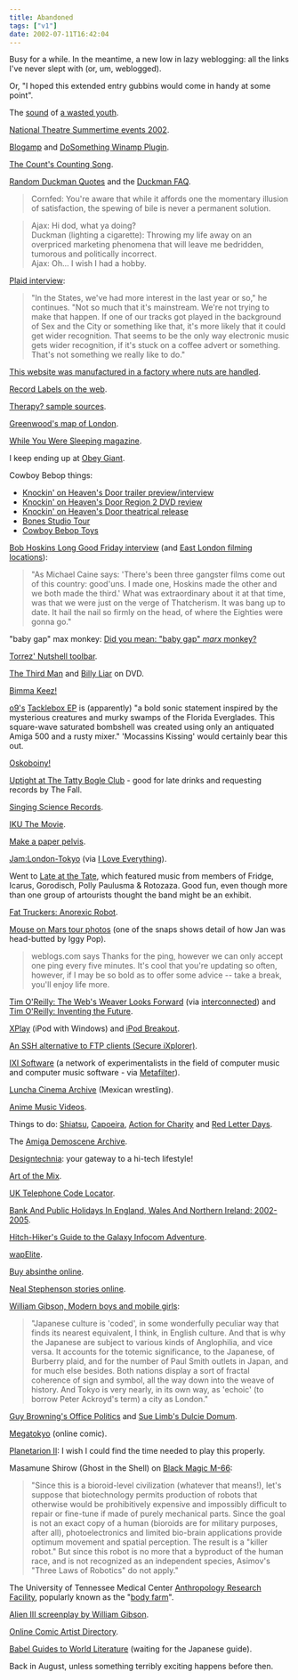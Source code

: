 ```yaml
---
title: Abandoned
tags: ["v1"]
date: 2002-07-11T16:42:04
---
```


Busy for a while. In the meantime, a new low in lazy weblogging: all the links I've never slept with (or, um, weblogged).

Or, "I hoped this extended entry gubbins would come in handy at some point".

The [sound](http://howervision.com/arcade/sounds/videogames02/13-mooncresta.mp3 "Moon Cresta MP3") of [a wasted youth](http://www.klov.com/M/Moon_Cresta.html "Moon Cresta").

[National Theatre Summertime events 2002](http://www.nationaltheatre.org.uk/summertime/ "National Theatre Summertime events 2002").

[Blogamp](http://www.geocities.com/insanitydrops/blogamp/ "Blogamp: FTPs a text file ") and [DoSomething Winamp Plugin](http://www.oddsock.org/tools/dosomething/ "DoSomething").

[The Count's Counting Song](http://members.tripod.com/Tiny_Dancer/counting.html "When I'm alone I count myself!").

[Random Duckman Quotes](http://www.creighton.edu/cgi-bin/ducker "Random Duckman Quotes") and the [Duckman FAQ](http://www.creighton.edu/~jduche/duckfaq.html "Duckman FAQ").

> Cornfed: You're aware that while it affords one the momentary illusion of satisfaction, the spewing of bile is never a permanent solution.

> Ajax: Hi dod, what ya doing?<br>
> Duckman (lighting a cigarette): Throwing my life away on an overpriced marketing phenomena that will leave me bedridden, tumorous and politically incorrect.<br>
> Ajax: Oh... I wish I had a hobby.<br>

[Plaid interview](http://www.freetimes.com/issues/1027/music-plaid.php3 "Cleveland Free Times: Plaid Takes The Hiss Out Of Electronic Music's Cutting Edge"):

> "In the States, we've had more interest in the last year or so," he continues. "Not so much that it's mainstream. We're not trying to make that happen. If one of our tracks got played in the background of Sex and the City or something like that, it's more likely that it could get wider recognition. That seems to be the only way electronic music gets wider recognition, if it's stuck on a coffee advert or something. That's not something we really like to do."

[This website was manufactured in a factory where nuts are handled](http://www.unsavouryproducts.com/ "Unsavoury Products").

[Record Labels on the web](http://www.rlabels.com/ "Record Labels on the web").

[Therapy? sample sources](http://www.suicidepact.com/trivia/samples.html "Therapy? sample sources").

[Greenwood's map of London](http://www.bathspa.ac.uk/greenwood/ "Greenwood's map of London").

[While You Were Sleeping magazine](http://www.whileyouweresleeping.com/ "While You Were Sleeping magazine").

I keep ending up at [Obey Giant](http://www.obeygiant.com/ "Obey Giant").

Cowboy Bebop things:

- [Knockin' on Heaven's Door trailer preview/interview](http://www.ex.org/articles/2001/2001.09.01-exclusive-bebop-pg4.html "Cowboy Bebop trailer preview/interview")
- [Knockin' on Heaven's Door Region 2 DVD review](http://www.ex.org/articles/2002/2002.02.02-rev_anime-j-cowboy_bebop_knockin_on_heavens_door.html "Review of Region 2 DVD")
- [Knockin' on Heaven's Door theatrical release](http://www.ex.org/articles/2001/2001.09.01-exclusive-bebop-pg1.html "Preview of theatrical release")
- [Bones Studio Tour](http://www.ex.org/5.4/04-feature_bones.html "Bones Studio Tour")
- [Cowboy Bebop Toys](http://www.toymania.com/columns/speedlines/speed_0614.shtml "Cowboy Bebop Toys")

[Bob Hoskins Long Good Friday interview](http://www.empireonline.co.uk/features/interviews/bobhoskins/ "Empire Online: Bob Hoskins Interview") (and [East London filming locations](http://www.cockney.co.uk/06a1.htm "Cockney Online: Television and Film Locations")):

> "As Michael Caine says: 'There's been three gangster films come out of this country: good'uns. I made one, Hoskins made the other and we both made the third.' What was extraordinary about it at that time, was that we were just on the verge of Thatcherism. It was bang up to date. It hail the nail so firmly on the head, of where the Eighties were gonna go."

"baby gap" max monkey: [Did you mean: "baby gap" _marx_ monkey?](http://www.google.com/search?q=%22baby+gap%22+max+monkey "Google search")

[Torrez' Nutshell toolbar](http://www.torrez.org/projects/nutshell/ "Torrez' Nutshell toolbar").

[The Third Man](http://www.amazon.co.uk/exec/obidos/ASIN/B00005QX9Z/ohsky "Amazon.co.uk: The Third Man DVD") and [Billy Liar](http://www.amazon.co.uk/exec/obidos/ASIN/B00005U0HY/ohsky "Amazon.co.uk: Billy Liar DVD") on DVD.

[Bimma Keez!](http://64.65.55.254/ubb/Forum1/HTML/002338.html "Trolling on the So Solid Crew boards")

[o9's](http://www.hyperreal.org/~chrism/o9/ "o9 Resource Page") [Tacklebox EP](http://www.forcedexposure.com/labels/mustdelicious.html "Forced Exposure: o9's Tacklebox EP") is (apparently) "a bold sonic statement inspired by the mysterious creatures and murky swamps of the Florida Everglades. This square-wave saturated bombshell was created using only an antiquated Amiga 500 and a rusty mixer." 'Mocassins Kissing' would certainly bear this out.

[Oskoboiny!](http://www.w3.org/People/Gerald/ "I'll Oskoboiny *you*.")

[Uptight at The Tatty Bogle Club](http://www.baptiste.org.uk/ "Uptight at The Tatty Bogle Club, Kingly Court nr. Carnaby Street") - good for late drinks and requesting records by The Fall.

[Singing Science Records](http://www.acme.com/jef/science_songs/ "Singing Science Records").

[IKU The Movie](http://www.i-k-u.com/ "IKU The Movie").

[Make a paper pelvis](http://www.people.virginia.edu/~wl4e/p/instruct.html "Make a paper pelvis").

[Jam:London-Tokyo](http://www.onlinejam.co.uk/ "Jam:London-Tokyo") (via [I Love Everything](http://www.iloveeverything.co.uk/ "I Love Everything")).

Went to [Late at the Tate](http://www.tate.org.uk/britain/programmes/lat.htm "Late at the Tate at Tate Britain"), which featured music from members of Fridge, Icarus, Gorodisch, Polly Paulusma & Rotozaza. Good fun, even though more than one group of artourists thought the band might be an exhibit.

[Fat Truckers: Anorexic Robot](http://www.fattruckers.co.uk/ "Fat Truckers: Anorexic Robot").

[Mouse on Mars tour photos](http://www.sonig.com/main/texte/NewMoMTourPix/thumb.html "Mouse on Mars tour photos") (one of the snaps shows detail of how Jan was head-butted by Iggy Pop).

> weblogs.com says Thanks for the ping, however we can only accept one ping every five minutes. It's cool that you're updating so often, however, if I may be so bold as to offer some advice -- take a break, you'll enjoy life more.

[Tim O'Reilly: The Web's Weaver Looks Forward](http://www.businessweek.com/bwdaily/dnflash/mar2002/nf20020327_4579.htm "BusinessWeek: The Web's Weaver Looks Forward") (via [interconnected](http://interconnected.org/home/ "interconnected")) and [Tim O'Reilly: Inventing the Future](http://www.oreillynet.com/pub/a/network/2002/04/09/future.html "O'Reilly Network: Inventing the Future").

[XPlay](http://www.mediafour.com/products/xplay/ "XPlay: iPod with Windows") (iPod with Windows) and [iPod Breakout](http://www.osxfaq.com/dailytips/03-2002/03-21-2.ws "iPod Breakout").

[An SSH alternative to FTP clients (Secure iXplorer)](http://www.i-tree.org/ixplorer.htm "Secure iXplorer").

[IXI Software](http://www.ixi-software.net/ "IXI Software") (a network of experimentalists in the field of computer music and computer music software - via [Metafilter](http://www.metafilter.com/ "Metafilter")).

[Luncha Cinema Archive](http://www.savethegalaxy.com/luchamain.html "Luncha (Mexican Wrestling) Cinema Archive") (Mexican wrestling).

[Anime Music Videos](http://www.animemusicvideos.org/ "Anime Music Videos").

Things to do: [Shiatsu](http://www.shiatsu.org/ "Shiatsu"), [Capoeira](http://www.capoeirauk.co.uk/ "Capoeira"), [Action for Charity](http://www.actionforcharity.co.uk/ "Action for Charity") and [Red Letter Days](http://www.redletterdays.co.uk/ "Red Letter Days").

The [Amiga Demoscene Archive](http://www.adzone.fr.st/ "Amiga Demoscene Archive").

[Designtechnia](http://www.designtechnica.com/ "Designtechnia"): your gateway to a hi-tech lifestyle!

[Art of the Mix](http://www.artofthemix.org/ "Art of the Mix").

[UK Telephone Code Locator](http://www.warwick.ac.uk/cgi-bin-Phones/nng "UK Telephone Code Locator").

[Bank And Public Holidays In England, Wales And Northern Ireland: 2002-2005](http://www.dti.gov.uk/er/bankhol.htm "Bank And Public Holidays In England, Wales And Northern Ireland: 2002-2005").

[Hitch-Hiker's Guide to the Galaxy Infocom Adventure](http://www.douglasadams.com/creations/infocomjava.html "Hitch-Hiker's Guide to the Galaxy Infocom Adventure (Java)").

[wapElite](http://www.phink.net/elite/ "wapElite").

[Buy absinthe online](http://www.eabsinthe.com/ "eAbsinthe").

[Neal Stephenson stories online](http://kuoi.asui.uidaho.edu/~kamikaze/snowcrash.html "Mark Hughes' Snow Crash fansite").

[William Gibson, Modern boys and mobile girls](http://www.observer.co.uk/Print/0,3858,4163142,00.html "The Observer: Modern boys and mobile girls"):

> "Japanese culture is 'coded', in some wonderfully peculiar way that finds its nearest equivalent, I think, in English culture. And that is why the Japanese are subject to various kinds of Anglophilia, and vice versa. It accounts for the totemic significance, to the Japanese, of Burberry plaid, and for the number of Paul Smith outlets in Japan, and for much else besides. Both nations display a sort of fractal coherence of sign and symbol, all the way down into the weave of history. And Tokyo is very nearly, in its own way, as 'echoic' (to borrow Peter Ackroyd's term) a city as London."

[Guy Browning's Office Politics](http://www.officepolitics.co.uk/ "Guy Browning's Office Politics") and [Sue Limb's Dulcie Domum](http://www.suelimb.com/dulcie.html "Sue Limb's Dulcie Domum").

[Megatokyo](http://www.megatokyo.com/ "Megatokyo") (online comic).

[Planetarion II](http://www.planetarion.com/ "Planetarion II"): I wish I could find the time needed to play this properly.

Masamune Shirow (Ghost in the Shell) on [Black Magic M-66](http://www.geocities.com/Tokyo/Towers/1073/black.htm):

> "Since this is a bioroid-level civilization (whatever that means!), let's suppose that biotechnology permits production of robots that otherwise would be prohibitively expensive and impossibly difficult to repair or fine-tune if made of purely mechanical parts. Since the goal is not an exact copy of a human (bioroids are for military purposes, after all), photoelectronics and limited bio-brain applications provide optimum movement and spatial perception. The result is a "killer robot." But since this robot is no more that a byproduct of the human race, and is not recognized as an independent species, Asimov's "Three Laws of Robotics" do not apply."

The University of Tennessee Medical Center [Anthropology Research Facility](http://dailybeacon.utk.edu/article.php/5048 "The Daily Beacon: Body farm kills myths, helps research"), popularly known as the "[body farm](http://dailybeacon.utk.edu/special/bodyfarm/ "The Daily Beacon: Skeleton donor seeks help from 'body farm'")".

[Alien III screenplay by William Gibson](http://kuoi.asui.uidaho.edu/~kamikaze/documents/alien3wg.html "A L I E N III by William Gibson Revised first draft screenplay").

[Online Comic Artist Directory](http://ocad.syste.ms/ "Online Comic Artist Directory").

[Babel Guides to World Literature](http://www.raybabel.dircon.co.uk/ "Babel Guides to World Literature") (waiting for the Japanese guide).

Back in August, unless something terribly exciting happens before then.
